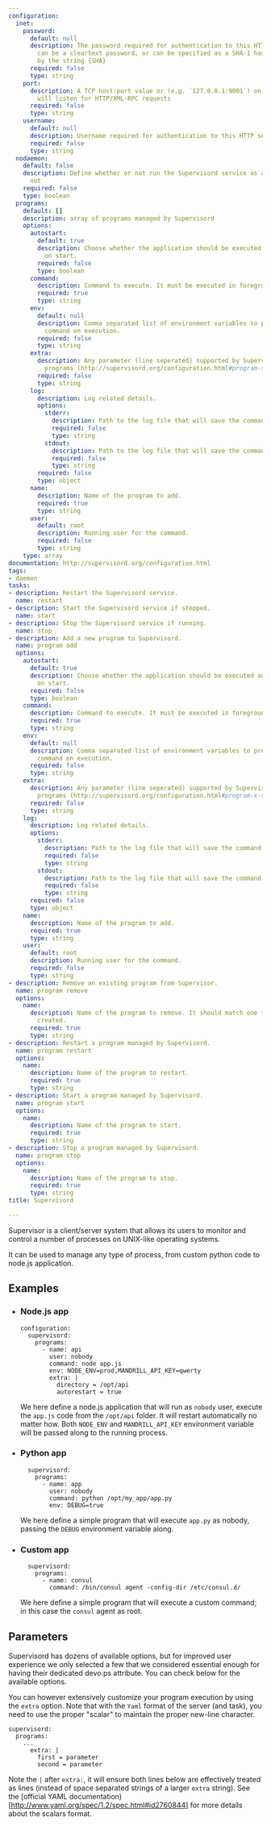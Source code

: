 ```yaml
---
configuration:
  inet:
    password:
      default: null
      description: The password required for authentication to this HTTP server. This
        can be a cleartext password, or can be specified as a SHA-1 hash if prefixed
        by the string {SHA}
      required: false
      type: string
    port:
      description: A TCP host:port value or (e.g. `127.0.0.1:9001`) on which Supervisord
        will listen for HTTP/XML-RPC requests
      required: false
      type: string
    username:
      default: null
      description: Username required for authentication to this HTTP server.
      required: false
      type: string
  nodaemon:
    default: false
    description: Define whether or not run the Supervisord service as a daemon or
      not
    required: false
    type: boolean
  programs:
    default: []
    description: array of programs managed by Supervisord
    options:
      autostart:
        default: true
        description: Choose whether the application should be executed automatically
          on start.
        required: false
        type: boolean
      command:
        description: Command to execute. It must be executed in foreground.
        required: true
        type: string
      env:
        default: null
        description: Comma separated list of environment variables to provide to the
          command on execution.
        required: false
        type: string
      extra:
        description: Any parameter (line seperated) supported by Supervisord for the
          programs (http://supervisord.org/configuration.html#program-x-section-settings)
        required: false
        type: string
      log:
        description: Log related details.
        options:
          stderr:
            description: Path to the log file that will save the command stderr
            required: false
            type: string
          stdout:
            description: Path to the log file that will save the command stdout
            required: false
            type: string
        required: false
        type: object
      name:
        description: Name of the program to add.
        required: true
        type: string
      user:
        default: root
        description: Running user for the command.
        required: false
        type: string
    type: array
documentation: http://supervisord.org/configuration.html
tags:
- daemon
tasks:
- description: Restart the Supervisord service.
  name: restart
- description: Start the Supervisord service if stopped.
  name: start
- description: Stop the Supervisord service if running.
  name: stop
- description: Add a new program to Supervisord.
  name: program add
  options:
    autostart:
      default: true
      description: Choose whether the application should be executed automatically
        on start.
      required: false
      type: boolean
    command:
      description: Command to execute. It must be executed in foreground.
      required: true
      type: string
    env:
      default: null
      description: Comma separated list of environment variables to provide to the
        command on execution.
      required: false
      type: string
    extra:
      description: Any parameter (line seperated) supported by Supervisord for the
        programs (http://supervisord.org/configuration.html#program-x-section-settings)
      required: false
      type: string
    log:
      description: Log related details.
      options:
        stderr:
          description: Path to the log file that will save the command stderr
          required: false
          type: string
        stdout:
          description: Path to the log file that will save the command stdout
          required: false
          type: string
      required: false
      type: object
    name:
      description: Name of the program to add.
      required: true
      type: string
    user:
      default: root
      description: Running user for the command.
      required: false
      type: string
- description: Remove an existing program from Supervisor.
  name: program remove
  options:
    name:
      description: Name of the program to remove. It should match one that was previously
        created.
      required: true
      type: string
- description: Restart a program managed by Supervisord.
  name: program restart
  options:
    name:
      description: Name of the program to restart.
      required: true
      type: string
- description: Start a program managed by Supervisord.
  name: program start
  options:
    name:
      description: Name of the program to start.
      required: true
      type: string
- description: Stop a program managed by Supervisord.
  name: program stop
  options:
    name:
      description: Name of the program to stop.
      required: true
      type: string
title: Supervisord

---
```

Supervisor is a client/server system that allows its users to monitor and control a number of processes on UNIX-like operating systems.

It can be used to manage any type of process, from custom python code to node.js application.

## Examples

* ### Node.js app

  ```example
  configuration:
    supervisord:
      programs:
        - name: api
          user: nobody
          command: node app.js
          env: NODE_ENV=prod,MANDRILL_API_KEY=qwerty
          extra: |
            directory = /opt/api
            autorestart = true
  ```

  We here define a node.js application that will run as `nobody` user, execute the `app.js` code from the `/opt/api` folder. It will restart automatically no matter how. Both `NODE_ENV` and `MANDRILL_API_KEY` environment variable will be passed along to the running process.


* ### Python app

  ```example
    supervisord:
      programs:
        - name: app
          user: nobody
          command: python /opt/my_app/app.py
          env: DEBUG=true
  ```

  We here define a simple program that will execute `app.py` as nobody, passing the `DEBUG` environment variable along.

* ### Custom app

  ```example
    supervisord:
      programs:
        - name: consul
          command: /bin/consul agent -config-dir /etc/consul.d/
  ```

  We here define a simple program that will execute a custom command; in this case the `consul` agent as root.


## Parameters

Supervisord has dozens of available options, but for improved user experience we only selected a few that we considered essential enough for having their dedicated devo.ps attribute. You can check below for the available options.

You can however extensively customize your program execution by using the `extra` option. Note that with the `Yaml` format of the server (and task), you need to use the proper "scalar" to maintain the proper new-line character.

```example
supervisord:
  programs:
    ...
      extra: |
        first = parameter
        second = parameter
```

Note the `|` after `extra:`, it will ensure both lines below are effectively treated as lines (instead of space separated strings of a larger `extra` string). See the [official YAML documentation)[http://www.yaml.org/spec/1.2/spec.html#id2760844] for more details about the scalars format.
